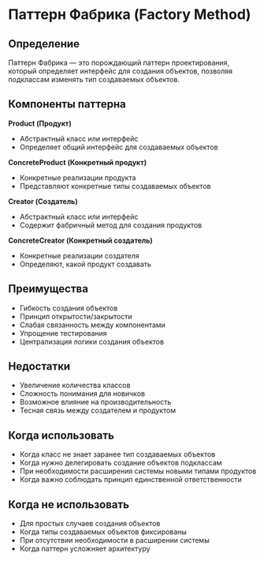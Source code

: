# Паттерн Фабрика (Factory Method)
## Определение
Паттерн Фабрика — это порождающий паттерн проектирования, который определяет интерфейс для создания объектов, позволяя подклассам изменять тип создаваемых объектов.

## Компоненты паттерна
**Product (Продукт)**
- Абстрактный класс или интерфейс
- Определяет общий интерфейс для создаваемых объектов

**ConcreteProduct (Конкретный продукт)**
- Конкретные реализации продукта
- Представляют конкретные типы создаваемых объектов

**Creator (Создатель)**
- Абстрактный класс или интерфейс
- Содержит фабричный метод для создания продуктов

**ConcreteCreator (Конкретный создатель)**
- Конкретные реализации создателя
- Определяют, какой продукт создавать

## Преимущества
- Гибкость создания объектов
- Принцип открытости/закрытости
- Слабая связанность между компонентами
- Упрощение тестирования
- Централизация логики создания объектов

## Недостатки
- Увеличение количества классов
- Сложность понимания для новичков
- Возможное влияние на производительность
- Тесная связь между создателем и продуктом

## Когда использовать
- Когда класс не знает заранее тип создаваемых объектов
- Когда нужно делегировать создание объектов подклассам
- При необходимости расширения системы новыми типами продуктов
- Когда важно соблюдать принцип единственной ответственности

## Когда не использовать
- Для простых случаев создания объектов
- Когда типы создаваемых объектов фиксированы
- При отсутствии необходимости в расширении системы
- Когда паттерн усложняет архитектуру